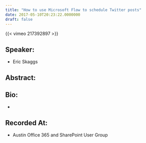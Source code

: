 ```yaml
---
title: "How to use Microsoft Flow to schedule Twitter posts"
date: 2017-05-10T20:23:22.0000000
draft: false
---
```


{{< vimeo 217392897 >}}

## Speaker:

 - Eric Skaggs

## Abstract:



## Bio:

 - 

## Recorded At:

 - Austin Office 365 and SharePoint User Group

